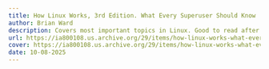 ```yaml
---
title: How Linux Works, 3rd Edition. What Every Superuser Should Know
author: Brian Ward
description: Covers most important topics in Linux. Good to read after some experience in Linux.
url: https://ia800108.us.archive.org/29/items/how-linux-works-what-every-superuser-should-know/How%20Linux%20Works%20What%20Every%20Superuser%20Should%20Know.pdf
cover: https://ia800108.us.archive.org/29/items/how-linux-works-what-every-superuser-should-know/__ia_thumb.jpg
date: 10-08-2025
---
```

